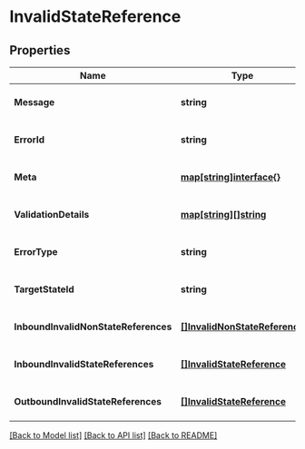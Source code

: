 # InvalidStateReference

## Properties
Name | Type | Description | Notes
------------ | ------------- | ------------- | -------------
**Message** | **string** |  | [optional] [default to null]
**ErrorId** | **string** |  | [optional] [default to null]
**Meta** | [**map[string]interface{}**](interface{}.md) |  | [optional] [default to null]
**ValidationDetails** | [**map[string][]string**](array.md) |  | [optional] [default to null]
**ErrorType** | **string** |  | [optional] [default to null]
**TargetStateId** | **string** |  | [optional] [default to null]
**InboundInvalidNonStateReferences** | [**[]InvalidNonStateReference**](InvalidNonStateReference.md) |  | [optional] [default to null]
**InboundInvalidStateReferences** | [**[]InvalidStateReference**](InvalidStateReference.md) |  | [optional] [default to null]
**OutboundInvalidStateReferences** | [**[]InvalidStateReference**](InvalidStateReference.md) |  | [optional] [default to null]

[[Back to Model list]](../README.md#documentation-for-models) [[Back to API list]](../README.md#documentation-for-api-endpoints) [[Back to README]](../README.md)

